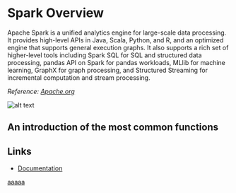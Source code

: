 # Spark Overview

Apache Spark is a unified analytics engine for large-scale data processing. It provides high-level APIs in Java, Scala, Python, and R, and an optimized engine that supports general execution graphs. It also supports a rich set of higher-level tools including Spark SQL for SQL and structured data processing, pandas API on Spark for pandas workloads, MLlib for machine learning, GraphX for graph processing, and Structured Streaming for incremental computation and stream processing.

<i>Reference: [Apache.org](https://spark.apache.org/docs/latest/)</i>

![alt text](https://avinash333.files.wordpress.com/2019/08/spark-architecture.png?w=960)


## An introduction of the most common functions



## Links
- [Documentation](https://spark.apache.org/docs/latest/api/python/index.html)

[aaaaa](/Test.txt)

